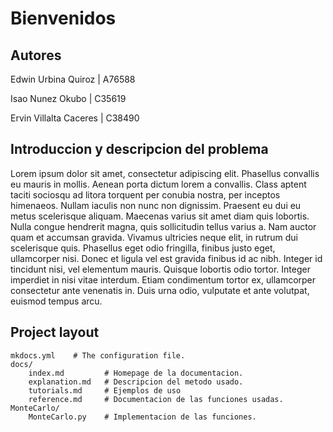 # Bienvenidos

## Autores
Edwin Urbina Quiroz | A76588

Isao Nunez Okubo | C35619

Ervin Villalta Caceres | C38490

## Introduccion y descripcion del problema

Lorem ipsum dolor sit amet, consectetur adipiscing elit. Phasellus convallis eu mauris in mollis. Aenean porta dictum lorem a convallis. Class aptent taciti sociosqu ad litora torquent per conubia nostra, per inceptos himenaeos. Nullam iaculis non nunc non dignissim. Praesent eu dui eu metus scelerisque aliquam. Maecenas varius sit amet diam quis lobortis. Nulla congue hendrerit magna, quis sollicitudin tellus varius a. Nam auctor quam et accumsan gravida. Vivamus ultricies neque elit, in rutrum dui scelerisque quis. Phasellus eget odio fringilla, finibus justo eget, ullamcorper nisi. Donec et ligula vel est gravida finibus id ac nibh. Integer id tincidunt nisi, vel elementum mauris. Quisque lobortis odio tortor. Integer imperdiet in nisi vitae interdum. Etiam condimentum tortor ex, ullamcorper consectetur ante venenatis in. Duis urna odio, vulputate et ante volutpat, euismod tempus arcu. 

## Project layout

    mkdocs.yml    # The configuration file.
    docs/
        index.md         # Homepage de la documentacion.
        explanation.md   # Descripcion del metodo usado.
        tutorials.md     # Ejemplos de uso
        reference.md     # Documentacion de las funciones usadas.
    MonteCarlo/
        MonteCarlo.py    # Implementacion de las funciones.

